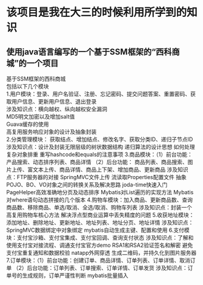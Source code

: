 该项目是我在大三的时候利用所学到的知识
===================================
使用java语言编写的一个基于SSM框架的“西科商城”的一个项目
---------------------------------------------------
基于SSM框架的西科商城</br>
包括以下几个模块</br>
  1.用户模块：登录、用户名验证、注册、忘记密码、提交问题答案、重置密码、获取用户信息、更新用户信息、退出登录</br>
    涉及知识点：横向越权、纵向越权安全漏洞</br>
               MD5明文加密以及增加salt值</br>
               Guava缓存的使用</br>
               高复用服务响应对象的设计及抽象封装</br>
  2.分类管理模块： 获取结点、增加结点、修改名字、获取分类ID、递归子节点ID
    涉及知识点：设计及封装无限层级的树状数据结构
               递归算法的设计思想
               如何处理复杂对象排重
               重写hashcode和equals的注意事项
  3.商品模块：（1）前台功能： 产品搜索、动态排序列表、商品详情
             （2）后台功能： 商品列表、商品搜索、图片上传、富文本上传、商品详情、商品上下架、增加商品、更新商品
    涉及知识点：FTP服务器的对接
               SpringMVC文件上传
               流读取Properties配置文件
               抽象POJO、BO、VO对象之间的转换关系及解决思路
               joda-time快速入门
               PageHelper高效准确地分页及动态排序
               Mybatis对List遍历的实现方法
               Mybatis对where语句动态拼接的几个版本
  4.购物车模块：加入商品、更新商品数、查询商品数、移除商品、单选/取消、全选/取消、购物车列表
    涉及知识点：封装一个高复用购物车核心方法
               解决浮点型商业运算中丢失精度的问题
  5.收获地址模块：添加地址、删除地址、更新地址、地址列表、地址分页、地址详情
    涉及知识点：SpringMVC数据绑定中对象绑定
               mybatis自动生成主键、配置和使用
  6.支付模块：支付宝沙箱、支付宝集成、支付宝回调、查询支付状态
    涉及知识点：了解和使用支付宝对接流程、调通支付宝官方demo
               RSA1和RSA2验证签名和解密
               避免支付宝重复通知和数据校验
               natapp外网穿透
               生成二维码，并持久化到图片服务器
  7.订单模块：（1）前台功能：创建订单、商品详情、订单列表、订单详情、取消订单
             （2）后台功能：订单列表、订单搜索、订单详情、订单发货
    涉及知识点：订单号的生成规则，订单严谨性判断
               mybatis批量插入
          
    
    
    
    
